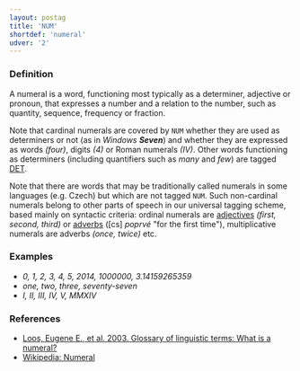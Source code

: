 ```yaml
---
layout: postag
title: 'NUM'
shortdef: 'numeral'
udver: '2'
---
```


### Definition

A numeral is a word, functioning most typically as a determiner,
adjective or pronoun, that expresses a number and a relation to the
number, such as quantity, sequence, frequency or fraction.

Note that cardinal numerals are covered by `NUM` whether they are used
as determiners or not (as in _Windows <b>Seven</b>_) and whether they
are expressed as words _(four)_, digits _(4)_ or Roman numerals
_(IV)_. Other words functioning as determiners (including quantifiers
such as _many_ and _few_) are tagged [DET]().

Note that there are words that may be traditionally called numerals in
some languages (e.g. Czech) but which are not tagged `NUM`. Such
non-cardinal numerals belong to other parts of speech in our universal
tagging scheme, based mainly on syntactic criteria: ordinal numerals
are [adjectives](ADJ) _(first, second, third)_ or [adverbs](ADV) ([cs]
_poprvé_ "for the first time"), multiplicative numerals are adverbs
_(once, twice)_ etc.

### Examples

- _0, 1, 2, 3, 4, 5, 2014, 1000000, 3.14159265359_
- _one, two, three, seventy-seven_
- _I, II, III, IV, V, MMXIV_

### References

- [Loos, Eugene E., et al. 2003. Glossary of linguistic terms: What is a numeral?](http://www-01.sil.org/linguistics/GlossaryOfLinguisticTerms/WhatIsANumeral.htm)
- [Wikipedia: Numeral](http://en.wikipedia.org/wiki/Numeral_%28linguistics%29)
